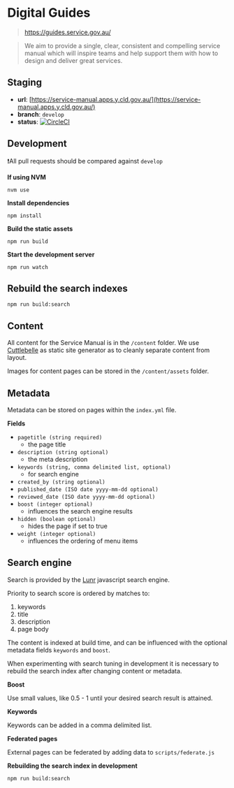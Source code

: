 # Digital Guides
> https://guides.service.gov.au/

> We aim to provide a single, clear, consistent and compelling service manual which will inspire teams and help support them with how to design and deliver great services.

## Staging

- **url**: [https://service-manual.apps.y.cld.gov.au/](https://service-manual.apps.y.cld.gov.au/)
- **branch**: `develop`
- **status**:  [![CircleCI](https://circleci.com/gh/govau/service-manual/tree/develop.svg?style=svg)](https://circleci.com/gh/govau/service-manual/tree/develop)


## Development

❗️All pull requests should be compared against `develop`

**If using NVM**

```shell
nvm use
```

**Install dependencies**

```shell
npm install
```

**Build the static assets**

```shell
npm run build
```

**Start the development server**

```shell
npm run watch
```

## Rebuild the search indexes


```shell
npm run build:search
```


## Content

All content for the Service Manual is in the `/content` folder. We use [Cuttlebelle](https://github.com/dominikwilkowski/cuttlebelle) as static site generator
as to cleanly separate content from layout.

Images for content pages can be stored in the `/content/assets` folder.

## Metadata

Metadata can be stored on pages within the `index.yml` file.

**Fields**
- `pagetitle (string required)`
  - the page title
- `description (string optional)`
  - the meta description
- `keywords (string, comma delimited list, optional)`
  - for search engine
- `created_by (string optional)`
- `published_date (ISO date yyyy-mm-dd optional)`
- `reviewed_date (ISO date yyyy-mm-dd optional)`
- `boost (integer optional)`
  - influences the search engine results
- `hidden (boolean optional)`
  - hides the page if set to true
- `weight (integer optional)`
  - influences the ordering of menu items

## Search engine

Search is provided by the [Lunr](https://lunrjs.com/) javascript search engine.

Priority to search score is ordered by matches to:
1. keywords
2. title
3. description
4. page body

The content is indexed at build time, and can be influenced with the optional metadata fields `keywords` and `boost`.

When experimenting with search tuning in development it is necessary to rebuild the search index after changing content or metadata.

**Boost**

Use small values, like 0.5 - 1 until your desired search result is attained.

**Keywords**

Keywords can be added in a comma delimited list.

**Federated pages**

External pages can be federated by adding data to `scripts/federate.js`

**Rebuilding the search index in development**

```
npm run build:search
```
